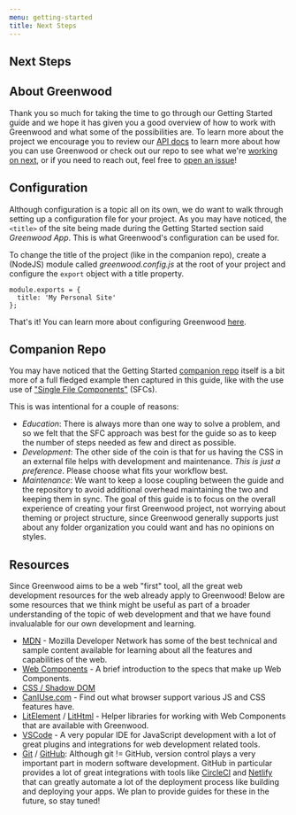 ```yaml
---
menu: getting-started
title: Next Steps
---
```


## Next Steps

## About Greenwood
Thank you so much for taking the time to go through our Getting Started guide and we hope it has given you a good overview of how to work with Greenwood and what some of the possibilities are.  To learn more about the project we encourage you to review our [API docs](/docs/) to learn more about how you can use Greenwood or check out our repo to see what we're [working on next](https://github.com/ProjectEvergreen/greenwood/projects), or if you need to reach out, feel free to [open an issue](https://github.com/ProjectEvergreen/greenwood/issues)!

## Configuration
Although configuration is a topic all on its own, we do want to walk through setting up a configuration file for your project.  As you may have noticed, the `<title>` of the site being made during the Getting Started section said _Greenwood App_.  This is what Greenwood's configuration can be used for.

To change the title of the project (like in the companion repo), create a (NodeJS) module called _greenwood.config.js_ at the root of your project and configure the `export` object with a title property.

```render javascript
module.exports = {
  title: 'My Personal Site'
};
```

That's it!  You can learn more about configuring Greenwood [here](/docs/configuration).

## Companion Repo
You may have noticed that the Getting Started [companion repo](https://github.com/ProjectEvergreen/greenwood-getting-started/) itself is a bit more of a full fledged example then captured in this guide, like with the use use of ["Single File Components"](https://vuejs.org/v2/guide/single-file-components.html) (SFCs).

This is was intentional for a couple of reasons:
- _Education_: There is always more than one way to solve a problem, and so we felt that the SFC approach was best for the guide so as to keep the number of steps needed as few and direct as possible.
- _Development_: The other side of the coin is that for us having the CSS in an external file helps with development and maintenance.  _This is just a preference_.  Please choose what fits your workflow best.
- _Maintenance_: We want to keep a loose coupling between the guide and the repository to avoid additional overhead maintaining the two and keeping them in sync.  The goal of this guide is to focus on the overall experience of creating your first Greenwood project, not worrying about theming or project structure, since Greenwood generally supports just about any folder organization you could want and has no opinions on styles.

## Resources
Since Greenwood aims to be a web "first" tool, all the great web development resources for the web already apply to Greenwood!  Below are some resources that we think might be useful as part of a broader understanding of the topic of web development and that we have found invalualable for our own development and learning.
- [MDN](https://developer.mozilla.org/) - Mozilla Developer Network has some of the best technical and sample content available for learning about all the features and capabilities of the web.
- [Web Components](https://www.webcomponents.org/introduction) - A brief introduction to the specs that make up Web Components.
- [CSS / Shadow DOM](https://developers.google.com/web/fundamentals/web-components/shadowdom)
- [CanIUse.com](https://caniuse.com/) - Find out what browser support various JS and CSS features have.
- [LitElement](https://lit-element.polymer-project.org/) / [LitHtml](https://lit-html.polymer-project.org/) - Helper libraries for working with Web Components that are available with Greenwood.
- [VSCode](https://code.visualstudio.com/) - A very popular IDE for JavaScript development with a lot of great plugins and integrations for web development related tools.
- [Git](https://git-scm.com/) / [GitHub](https://github.com/): Although git != GitHub, version control plays a very important part in modern software development.  GitHub in particular provides a lot of great integrations with tools like [CircleCI](https://circleci.com/) and [Netlify](https://www.netlify.com/) that can greatly automate a lot of the deployment process like building and deploying your apps.  We plan to provide guides for these in the future, so stay tuned!
